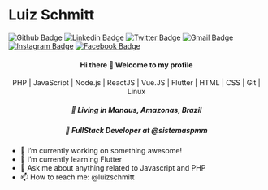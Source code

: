 # Luiz Schmitt

[![Github Badge](https://img.shields.io/badge/-Github-000?style=flat-square&logo=Github&logoColor=white&link=https://github.com/luizschmitt)](https://github.com/luizschmitt)
[![Linkedin Badge](https://img.shields.io/badge/-LinkedIn-blue?style=flat-square&logo=Linkedin&logoColor=white&link=https://www.linkedin.com/in/luizschmitt/)](https://www.linkedin.com/in/luizschmitt/)
[![Twitter Badge](https://img.shields.io/badge/-Twitter-1ca0f1?style=flat-square&labelColor=1ca0f1&logo=twitter&logoColor=white&link=https://twitter.com/lzschmitt)](https://twitter.com/lzschmitt)
[![Gmail Badge](https://img.shields.io/badge/-Gmail-c14438?style=flat-square&logo=Gmail&logoColor=white&link=mailto:luizschmitt.dev@gmail.com)](mailto:luizschmitt.dev@gmail.com)
[![Instagram Badge](https://img.shields.io/badge/-Instagram-C13584?style=flat-square&labelColor=C13584&logo=instagram&logoColor=white&link=https://www.instagram.com/luizschmitt/)](https://www.instagram.com/luizschmitt/)
[![Facebook Badge](https://img.shields.io/badge/-Facebook-1ca0f1?style=flat-square&labelColor=1ca0f1&logo=facebook&logoColor=white&link=https://www.facebook.com/lzschmitt)](https://www.facebook.com/lzschmitt)

<h4 align="center">
  Hi there 👋 Welcome to my profile
</h4>
<p align="center">
  PHP | JavaScript | Node.js | ReactJS | Vue.JS | Flutter | HTML | CSS | Git | Linux
</p>
<h5 align="center">
  📌  Living in <b>Manaus</b>, <b>Amazonas</b>, <b>Brazil</b>  
</h5>
<h5 align="center">💼 FullStack Developer at @sistemaspmm </h5>


- 🔭 I’m currently working on something awesome!
- 🌱 I’m currently learning Flutter
- 💬 Ask me about anything related to Javascript and PHP
- 📫 How to reach me: @luizschmitt
